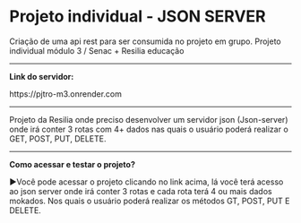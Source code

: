 <h1>Projeto individual - JSON SERVER</h1>
Criação de uma api rest para ser consumida no projeto em grupo. Projeto individual módulo 3 / Senac + Resilia educação
<hr size="">
<p><strong>Link do servidor:</strong></p>
<p>https://pjtro-m3.onrender.com</p>
<hr size="">
<p>Projeto da Resilia onde preciso desenvolver um servidor json (Json-server) onde irá conter 3 rotas com 4+ dados nas quais o usuário poderá realizar o GET, POST, PUT, DELETE.</p>
<hr size="">
<p><strong>Como acessar e testar o projeto?</strong></p>
<p>▶Você pode acessar o projeto clicando no link acima, lá você terá acesso ao json server onde irá conter 3 rotas e cada rota terá 4 ou mais dados mokados. Nos quais o usuário poderá realizar os métodos GT, POST, PUT E DELETE.</p>
